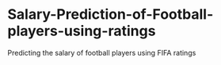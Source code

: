 # Salary-Prediction-of-Football-players-using-ratings
Predicting the salary of football players using FIFA ratings
